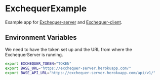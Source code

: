 # ExchequerExample

Example app for
[Exchequer-server](https://github.com/dailydrip/exchequer-server) and
[Exchequer-client](https://github.com/dailydrip/exchequer-client).


## Environment Variables

We need to have the token set up and the URL from where the ExchequerServer is
running.


```sh
export EXCHEQUER_TOKEN="TOKEN"
export BASE_URL="https://exchequer-server.herokuapp.com/"
export BASE_API_URL="https://exchequer-server.herokuapp.com/api/v1/"
```
